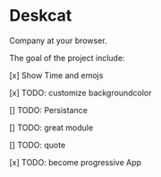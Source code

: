 # Deskcat 
Company at your browser. 

The goal of the project include:

[x] Show Time and emojs

[x] TODO: customize backgroundcolor

[] TODO: Persistance

[] TODO: great module

[] TODO: quote

[x] TODO: become progressive App
